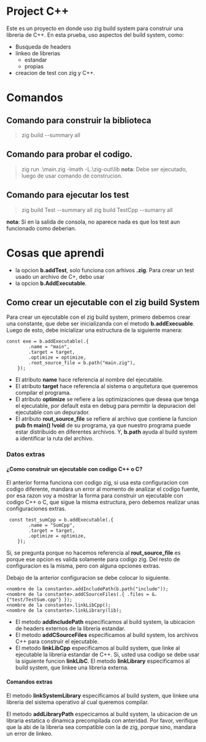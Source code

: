 
# Project C++

Este es un proyecto en donde uso zig build system para construir una libreria de C++. 
En esta prueba, uso aspectos del build system, como:

- Busqueda de headers
- linkeo de librerias
    - estandar
    - propias
- creacion de test con zig y C++.

# Comandos

## Comando para construir la biblioteca
> zig build --summary all

## Comando para probar el codigo.
> zig run .\main.zig -lmath -L.\zig-out\lib
__nota__: Debe ser ejecutado, luego de usar comando de construcion.

## Comando para ejecutar los test
> zig build Test --summary all
> zig build TestCpp --sumarry all

__nota__: Si en la salida de consola, no aparece nada es que los test aun funcionado como deberian.

# Cosas que aprendi

- la opcion __b.addTest__, solo funciona con arhivos __.zig__. Para crear un test usado un archivo de C+, debo usar
- la opcion __b.AddExecutable__.


## Como crear un ejecutable con el zig build System

Para crear un ejecutable con el zig build system, primero debemos crear una constante,
que debe ser inicializanda con el metodo __b.addExecuable__. Luego de esto, debe
inicializar una estructura de la siguiente manera:


```zig
const exe = b.addExecutable(.{
        .name = "main",
        .target = target,
        .optimize = optimize,
        .root_source_file = b.path("main.zig"),
    });
```

- El atributo __name__ hace referencia al nombre del ejecutable.
- El atributo __target__ hace referencia al sistema o arquitetura que queremos compilar el programa.
- El atributo __optimize__ se refiere a las optimizaciones que desea que tenga el ejecutable, por default
esta en debug para permitir la depuracion del ejecutable con un depurador.
- El atributo __rout_source_file__ se refiere al archivo que contiene la funcion __pub fn main() !void__ de su
programa, ya que nuestro programa puede estar distribuido en diferentes archivos. Y, __b.path__ ayuda al
build system a identificar la ruta del archivo.

### Datos extras

#### ¿Como construir un ejecutable con codigo C++ o C?

El anterior forma funciona con codigo zig, si usa esta configuracion con codigo diferente,
mandara un error al momento de analizar el codigo fuente, por esa razon voy a mostrar la forma 
para construir un ejecutable con codigo C++ o C, que sigue la misma estructura, pero debemos realizar unas configuraciones extras.

```zig
 const test_sumCpp = b.addExecutable(.{
        .name = "SumCpp",
        .target = target,
        .optimize = optimize,
    });
```

Si, se pregunta porque no hacemos referencia al __rout_source_file__ es porque ese opcion es valida
solamente para codigo zig. Del resto de configuracion es la misma, pero con alguna opciones extras.

Debajo de la anterior configuracion se debe colocar lo siguiente.

```zig
<nombre de la constante>.addIncludePath(b.path("include"));
<nombre de la constante>.addCSourceFiles(.{ .files = &.{"test/TestSum.cpp"} });
<nombre de la constante>.linkLibCpp();
<nombre de la constante>.linkLibrary(lib);
```

- El metodo __addIncludePath__ especificamos al build system, la ubicacion de headers externos de 
la libreria estandar.
- El metodo __addCSourceFiles__ especificamos al build system, los archivos C++ para construir el ejecutable.
- El metodo __linkLibCpp__ especificamos al build system, que linke al ejecutable la libreria estandar de C++.
Si, usted usa codigo se debe usar la siguiente funcion __linkLibC__.
El metodo __linkLibrary__ especificamos al build system, que linkee una libreria externa.

#### Comandos extras

El metodo __linkSystemLibrary__ especificamos al build system, que linkee una libreria del sistema operativo
al cual queremos compilar.

El metodo __addLibraryPath__ especicamos al build system, la ubicacion de un libraria estatica o dinamica
precompilada con anteridad. Por favor, verifique que la abi de la libreria sea compatible con la de zig,
porque sino, mandara un error de linkeo.





